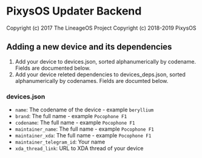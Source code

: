 PixysOS Updater Backend
=======================

Copyright (c) 2017 The LineageOS Project
Copyright (c) 2018-2019 PixysOS

Adding a new device and its dependencies
---
1. Add your device to devices.json, sorted alphanumerically by codename. Fields are documented below.
2. Add your device releted dependencies to devices_deps.json, sorted alphanumerically by codenames. Fields are documted below.

### devices.json

* `name`: The codename of the device - example `beryllium`
* `brand`: The full name - example `Pocophone F1`
* `codename`: The full name - example `Pocophone F1`
* `maintainer_name`: The full name - example `Pocophone F1`
* `maintainer_xda`: The full name - example `Pocophone F1`
* `maintainer_telegram_id`: Your name
* `xda_thread_link`: URL to XDA thread of your device
